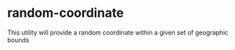 # random-coordinate
This utility will provide a random coordinate within a given set of geographic bounds
